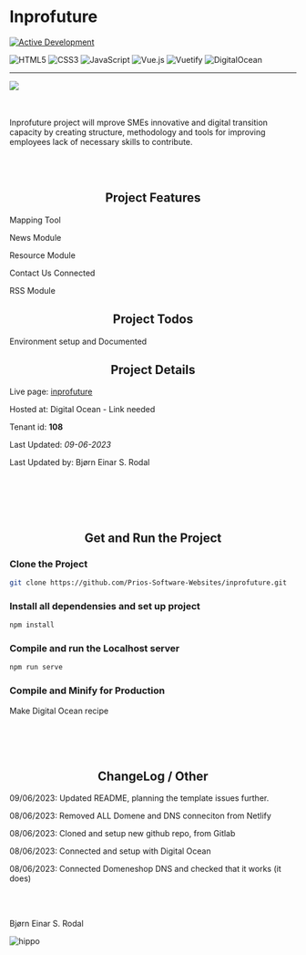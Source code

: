 # Inprofuture

<!-- Status of Project --->
[![Active Development](https://img.shields.io/badge/Maintenance%20Level-Actively%20Developed-brightgreen.svg)](https://gist.github.com/cheerfulstoic/d107229326a01ff0f333a1d3476e068d)

<!-- Languages, framwork and libraries used + hosting --->
![HTML5](https://img.shields.io/badge/html5-%23E34F26.svg?style=for-the-badge&logo=html5&logoColor=white)
![CSS3](https://img.shields.io/badge/css3-%231572B6.svg?style=for-the-badge&logo=css3&logoColor=white)
![JavaScript](https://img.shields.io/badge/javascript-%23323330.svg?style=for-the-badge&logo=javascript&logoColor=%23F7DF1E)
![Vue.js](https://img.shields.io/badge/vuejs-%2335495e.svg?style=for-the-badge&logo=vuedotjs&logoColor=%234FC08D)
![Vuetify](https://img.shields.io/badge/Vuetify-1867C0?style=for-the-badge&logo=vuetify&logoColor=AEDDFF)
![DigitalOcean](https://img.shields.io/badge/DigitalOcean-%230167ff.svg?style=for-the-badge&logo=digitalOcean&logoColor=white)

***

<img src="https://prioskompetanse.blob.core.windows.net/followupmedia/uploads/4e4c0693-cda9-4a3f-919a-448ee3290af1.jpg" width="auto" height="auto"/>

<br>
<br>
<br>

<!-- Project Description --->
Inprofuture project will mprove SMEs innovative and digital transition capacity by creating structure, methodology and tools for improving employees lack of necessary skills to contribute.

<br>
<br>

<!-- Modules --->
<h2 align="center"> Project Features </h2>
<p> Mapping Tool </p>
<p> News Module </p>
<p> Resource Module </p>
<p> Contact Us Connected </p>
<p> RSS Module </p>

<h2 align="center"> Project Todos </h2>
<p> Environment setup and Documented </p>




<!-- Project Details --->
<h2 align="center">Project Details</h2>

Live page: [inprofuture](https://inprofuture.eu/)

Hosted at: Digital Ocean  - Link needed

Tenant id: <strong>108</strong>

Last Updated: *09-06-2023*

Last Updated by: Bjørn Einar S. Rodal

<br>
<br>
<br>
<br>

<!-- How to Get and Run the Project --->
<h2 align="center">Get and Run the Project</h2>

### Clone the Project

```sh
git clone https://github.com/Prios-Software-Websites/inprofuture.git
```

### Install all dependensies and set up project

```sh
npm install
```
### Compile and run the Localhost server

```sh
npm run serve
```

### Compile and Minify for Production

Make Digital Ocean recipe


<br>
<br>
<br>


<!-- Project Details --->
<h2 align="center">ChangeLog / Other</h2>
<p>09/06/2023: Updated README, planning the template issues further. </p>
<p>08/06/2023: Removed ALL Domene and DNS conneciton from Netlify </p>
<p>08/06/2023: Cloned and setup new github repo, from Gitlab </p>
<p>08/06/2023: Connected and setup with Digital Ocean </p>
<p>08/06/2023: Connected Domeneshop DNS and checked that it works (it does) </p>

<br/>
<br/>

<!-- People to ask about the project --->
<p> Bjørn Einar S. Rodal</p>


![hippo](https://media3.giphy.com/media/aUovxH8Vf9qDu/giphy.gif)
